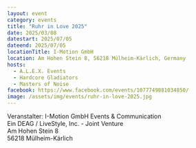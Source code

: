 ```yaml
---
layout: event
category: events
title: "Ruhr in Love 2025"
date: 2025/03/08
datestart: 2025/07/05
dateend: 2025/07/05
locationTitle: I-Motion GmbH
location: Am Hohen Stein 8, 56218 Mülheim-Kärlich, Germany
hosts:
  - A.L.E.X. Events
  - Hardcore Gladiators
  - Masters of Noise
facebook: https://www.facebook.com/events/1077749881034850/
image: /assets/img/events/ruhr-in-love-2025.jpg
---
```


Veranstalter: I-Motion GmbH Events & Communication  
Ein DEAG / LiveStyle, Inc. - Joint Venture  
Am Hohen Stein 8  
56218 Mülheim-Kärlich
